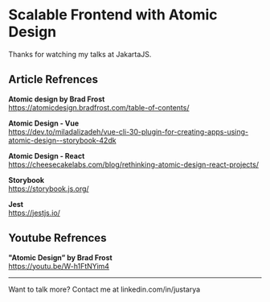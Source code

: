 # Scalable Frontend with Atomic Design
Thanks for watching my talks at JakartaJS.



## Article Refrences

**Atomic design by Brad Frost**<br/>
https://atomicdesign.bradfrost.com/table-of-contents/

**Atomic Design - Vue**<br/>
https://dev.to/miladalizadeh/vue-cli-30-plugin-for-creating-apps-using-atomic-design--storybook-42dk

**Atomic Design - React**<br/>
https://cheesecakelabs.com/blog/rethinking-atomic-design-react-projects/

**Storybook**<br/>
https://storybook.js.org/

**Jest**<br/>
https://jestjs.io/

## Youtube Refrences
**"Atomic Design” by Brad Frost**<br/>
https://youtu.be/W-h1FtNYim4

---
Want to talk more? Contact me at
linkedin.com/in/justarya